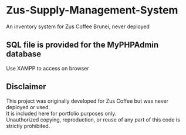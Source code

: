 # Zus-Supply-Management-System
An inventory system for Zus Coffee Brunei, never deployed

## SQL file is provided for the MyPHPAdmin database
Use XAMPP to access on browser

## Disclaimer

This project was originally developed for Zus Coffee but was never deployed or used.  
It is included here for portfolio purposes only.  
Unauthorized copying, reproduction, or reuse of any part of this code is strictly prohibited.
